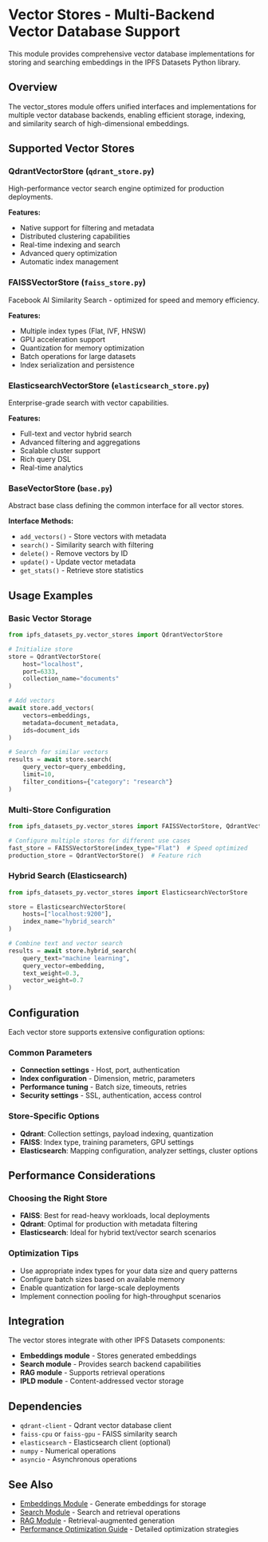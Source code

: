# Vector Stores - Multi-Backend Vector Database Support

This module provides comprehensive vector database implementations for storing and searching embeddings in the IPFS Datasets Python library.

## Overview

The vector_stores module offers unified interfaces and implementations for multiple vector database backends, enabling efficient storage, indexing, and similarity search of high-dimensional embeddings.

## Supported Vector Stores

### QdrantVectorStore (`qdrant_store.py`)
High-performance vector search engine optimized for production deployments.

**Features:**
- Native support for filtering and metadata
- Distributed clustering capabilities
- Real-time indexing and search
- Advanced query optimization
- Automatic index management

### FAISSVectorStore (`faiss_store.py`)
Facebook AI Similarity Search - optimized for speed and memory efficiency.

**Features:**
- Multiple index types (Flat, IVF, HNSW)
- GPU acceleration support
- Quantization for memory optimization
- Batch operations for large datasets
- Index serialization and persistence

### ElasticsearchVectorStore (`elasticsearch_store.py`)
Enterprise-grade search with vector capabilities.

**Features:**
- Full-text and vector hybrid search
- Advanced filtering and aggregations
- Scalable cluster support
- Rich query DSL
- Real-time analytics

### BaseVectorStore (`base.py`)
Abstract base class defining the common interface for all vector stores.

**Interface Methods:**
- `add_vectors()` - Store vectors with metadata
- `search()` - Similarity search with filtering
- `delete()` - Remove vectors by ID
- `update()` - Update vector metadata
- `get_stats()` - Retrieve store statistics

## Usage Examples

### Basic Vector Storage
```python
from ipfs_datasets_py.vector_stores import QdrantVectorStore

# Initialize store
store = QdrantVectorStore(
    host="localhost",
    port=6333,
    collection_name="documents"
)

# Add vectors
await store.add_vectors(
    vectors=embeddings,
    metadata=document_metadata,
    ids=document_ids
)

# Search for similar vectors
results = await store.search(
    query_vector=query_embedding,
    limit=10,
    filter_conditions={"category": "research"}
)
```

### Multi-Store Configuration
```python
from ipfs_datasets_py.vector_stores import FAISSVectorStore, QdrantVectorStore

# Configure multiple stores for different use cases
fast_store = FAISSVectorStore(index_type="Flat")  # Speed optimized
production_store = QdrantVectorStore()  # Feature rich
```

### Hybrid Search (Elasticsearch)
```python
from ipfs_datasets_py.vector_stores import ElasticsearchVectorStore

store = ElasticsearchVectorStore(
    hosts=["localhost:9200"],
    index_name="hybrid_search"
)

# Combine text and vector search
results = await store.hybrid_search(
    query_text="machine learning",
    query_vector=embedding,
    text_weight=0.3,
    vector_weight=0.7
)
```

## Configuration

Each vector store supports extensive configuration options:

### Common Parameters
- **Connection settings** - Host, port, authentication
- **Index configuration** - Dimension, metric, parameters
- **Performance tuning** - Batch size, timeouts, retries
- **Security settings** - SSL, authentication, access control

### Store-Specific Options
- **Qdrant**: Collection settings, payload indexing, quantization
- **FAISS**: Index type, training parameters, GPU settings
- **Elasticsearch**: Mapping configuration, analyzer settings, cluster options

## Performance Considerations

### Choosing the Right Store
- **FAISS**: Best for read-heavy workloads, local deployments
- **Qdrant**: Optimal for production with metadata filtering
- **Elasticsearch**: Ideal for hybrid text/vector search scenarios

### Optimization Tips
- Use appropriate index types for your data size and query patterns
- Configure batch sizes based on available memory
- Enable quantization for large-scale deployments
- Implement connection pooling for high-throughput scenarios

## Integration

The vector stores integrate with other IPFS Datasets components:

- **Embeddings module** - Stores generated embeddings
- **Search module** - Provides search backend capabilities  
- **RAG module** - Supports retrieval operations
- **IPLD module** - Content-addressed vector storage

## Dependencies

- `qdrant-client` - Qdrant vector database client
- `faiss-cpu` or `faiss-gpu` - FAISS similarity search
- `elasticsearch` - Elasticsearch client (optional)
- `numpy` - Numerical operations
- `asyncio` - Asynchronous operations

## See Also

- [Embeddings Module](../embeddings/README.md) - Generate embeddings for storage
- [Search Module](../search/README.md) - Search and retrieval operations
- [RAG Module](../rag/README.md) - Retrieval-augmented generation
- [Performance Optimization Guide](../../docs/performance_optimization.md) - Detailed optimization strategies